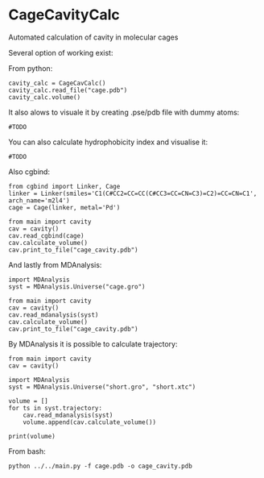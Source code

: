 # CageCavityCalc
Automated calculation of cavity in molecular cages

Several option of working exist:

From python:
```
cavity_calc = CageCavCalc()
cavity_calc.read_file("cage.pdb")
cavity_calc.volume()
```
It also alows to visuale it by creating .pse/pdb file with dummy atoms:
```
#TODO
```
You can also calculate hydrophobicity index and visualise it:
```
#TODO
```

Also cgbind:
```
from cgbind import Linker, Cage
linker = Linker(smiles='C1(C#CC2=CC=CC(C#CC3=CC=CN=C3)=C2)=CC=CN=C1', arch_name='m2l4')
cage = Cage(linker, metal='Pd')

from main import cavity
cav = cavity()
cav.read_cgbind(cage)
cav.calculate_volume()
cav.print_to_file("cage_cavity.pdb")
```

And lastly from MDAnalysis:
```
import MDAnalysis
syst = MDAnalysis.Universe("cage.gro")

from main import cavity
cav = cavity()
cav.read_mdanalysis(syst)
cav.calculate_volume()
cav.print_to_file("cage_cavity.pdb")
```

By MDAnalysis it is possible to calculate trajectory:
```commandline
from main import cavity
cav = cavity()

import MDAnalysis
syst = MDAnalysis.Universe("short.gro", "short.xtc")

volume = []
for ts in syst.trajectory:
    cav.read_mdanalysis(syst)
    volume.append(cav.calculate_volume())

print(volume)
```

From bash:
```
python ../../main.py -f cage.pdb -o cage_cavity.pdb
```